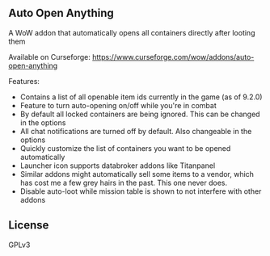 ## Auto Open Anything
A WoW addon that automatically opens all containers directly after looting them

Available on Curseforge: https://www.curseforge.com/wow/addons/auto-open-anything

Features:
* Contains a list of all openable item ids currently in the game (as of 9.2.0)
* Feature to turn auto-opening on/off while you're in combat
* By default all locked containers are being ignored. This can be changed in the options
* All chat notifications are turned off by default. Also changeable in the options
* Quickly customize the list of containers you want to be opened automatically
* Launcher icon supports databroker addons like Titanpanel
* Similar addons might automatically sell some items to a vendor, which has cost me a few grey hairs in the past. This one never does.
* Disable auto-loot while mission table is shown to not interfere with other addons

## License
GPLv3
